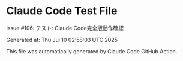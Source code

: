 # Claude Code Test File

Issue #106: テスト: Claude Code完全版動作確認

Generated at: Thu Jul 10 02:58:03 UTC 2025

This file was automatically generated by Claude Code GitHub Action.
